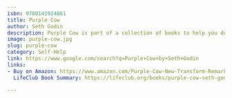 ```yaml
---
isbn: 9780141924861
title: Purple Cow
author: Seth Godin
description: Purple Cow is part of a collection of books to help you do better marketing.
image: purple-cow.jpg
slug: purple-cow
category: Self-Help
link: https://www.google.com/search?q=Purple+Cow+by+Seth+Godin
links:
- Buy on Amazon: https://www.amazon.com/Purple-Cow-New-Transform-Remarkable/dp/1591843170
  LifeClub Book Summary: https://lifeclub.org/books/purple-cow-seth-godin-review-summary

---
```


